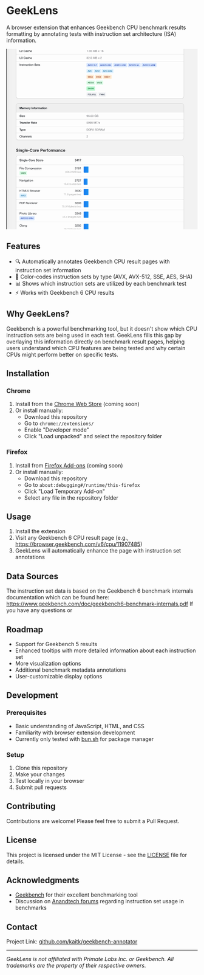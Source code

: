 # GeekLens

A browser extension that enhances Geekbench CPU benchmark results formatting by annotating tests with instruction set architecture (ISA) information.

![GeekLens Screenshot](screenshots/screenshot.png)

## Features

- 🔍 Automatically annotates Geekbench CPU result pages with instruction set information
- 🎨 Color-codes instruction sets by type (AVX, AVX-512, SSE, AES, SHA)
- 📊 Shows which instruction sets are utilized by each benchmark test
- ⚡ Works with Geekbench 6 CPU results

## Why GeekLens?

Geekbench is a powerful benchmarking tool, but it doesn't show which CPU instruction sets are being used in each test. GeekLens fills this gap by overlaying this  information directly on benchmark result pages, helping users understand which CPU features are being tested and why certain CPUs might perform better on specific tests.

## Installation

### Chrome
1. Install from the [Chrome Web Store](#) (coming soon)
2. Or install manually:
   - Download this repository
   - Go to `chrome://extensions/`
   - Enable "Developer mode"
   - Click "Load unpacked" and select the repository folder

### Firefox
1. Install from [Firefox Add-ons](#) (coming soon)
2. Or install manually:
   - Download this repository
   - Go to `about:debugging#/runtime/this-firefox`
   - Click "Load Temporary Add-on"
   - Select any file in the repository folder

## Usage

1. Install the extension
2. Visit any Geekbench 6 CPU result page (e.g., https://browser.geekbench.com/v6/cpu/11907485)
3. GeekLens will automatically enhance the page with instruction set annotations

## Data Sources

The instruction set data is based on the Geekbench 6 benchmark internals documentation which can be found here: https://www.geekbench.com/doc/geekbench6-benchmark-internals.pdf
If you have any questions or 

## Roadmap

- Support for Geekbench 5 results
- Enhanced tooltips with more detailed information about each instruction set
- More visualization options
- Additional benchmark metadata annotations
- User-customizable display options

## Development

### Prerequisites
- Basic understanding of JavaScript, HTML, and CSS
- Familiarity with browser extension development
- Currently only tested with [bun.sh](https://bun.sh/package-manager) for package manager

### Setup
1. Clone this repository
2. Make your changes
3. Test locally in your browser
4. Submit pull requests

## Contributing

Contributions are welcome! Please feel free to submit a Pull Request.

## License

This project is licensed under the MIT License - see the [LICENSE](LICENSE) file for details.

## Acknowledgments

- [Geekbench](https://www.geekbench.com/) for their excellent benchmarking tool
- Discussion on [Anandtech forums](https://forums.anandtech.com/threads/geekbench-6-released-and-calibrated-against-core-i7-12700.2610597/page-33#post-41389812) regarding instruction set usage in benchmarks

## Contact

Project Link: [github.com/kaitk/geekbench-annotator](github.com/kaitk/geekbench-annotator)

---

*GeekLens is not affiliated with Primate Labs Inc. or Geekbench. All trademarks are the property of their respective owners.*
